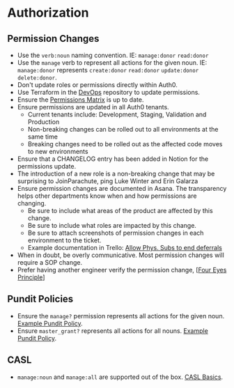 # Authorization

## Permission Changes

- Use the `verb:noun` naming convention. IE: `manage:donor` `read:donor`
- Use the `manage` verb to represent all actions for the given noun. IE: `manage:donor`
  represents `create:donor` `read:donor` `update:donor` `delete:donor`.
- Don't update roles or permissions directly within Auth0.
- Use Terraform in the [DevOps] repository to update permissions.
- Ensure the [Permissions Matrix] is up to date.
- Ensure permissions are updated in all Auth0 tenants.
  - Current tenants include: Development, Staging, Validation and Production
  - Non-breaking changes can be rolled out to all environments at the same time
  - Breaking changes need to be rolled out as the affected code moves to new environments
- Ensure that a CHANGELOG entry has been added in Notion for the permissions
  update.
- The introduction of a new role is a non-breaking change that may be surprising to
  JoinParachute, ping Luke Winter and Erin Galarza
- Ensure permission changes are documented in Asana. The transparency helps
  other departments know when and how permissions are changing.
  - Be sure to include what areas of the product are affected by this change.
  - Be sure to include what roles are impacted by this change.
  - Be sure to attach screenshots of permission changes in each environment to the ticket.
  - Example documentation in Trello: [Allow Phys. Subs to end deferrals]
- When in doubt, be overly communicative. Most permission changes will require
  a SOP change.
- Prefer having another engineer verify the permission change, [[Four Eyes Principle]]

[Allow Phys. Subs to end deferrals]: https://trello.com/c/CPBNyM1i
[DevOps]: https://github.com/BuoySoftware/DevOps
[Four Eyes Principle]: https://www.openriskmanual.org/wiki/Four_Eyes_Principle
[Permissions Matrix]: https://www.notion.so/0b902ab8e86e4f158772d2939837365e?v=f84d5f6e8cd04ff3a3c2b1b41c53404c

## Pundit Policies

- Ensure the `manage?` permission represents all actions for the given noun.
  [Example Pundit Policy].
- Ensure `master_grant?` represents all actions for all nouns.
  [Example Pundit Policy].

[Example Pundit Policy]: /authorization/example_policy.rb

## CASL

- `manage:noun` and `manage:all` are supported out of the box.
  [CASL Basics].

[CASL Basics]: https://casl.js.org/v6/en/guide/intro#basics
